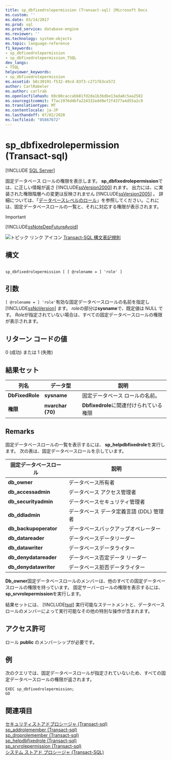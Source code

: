```yaml
---
title: sp_dbfixedrolepermission (Transact-sql) |Microsoft Docs
ms.custom: ''
ms.date: 03/14/2017
ms.prod: sql
ms.prod_service: database-engine
ms.reviewer: ''
ms.technology: system-objects
ms.topic: language-reference
f1_keywords:
- sp_dbfixedrolepermission
- sp_dbfixedrolepermission_TSQL
dev_langs:
- TSQL
helpviewer_keywords:
- sp_dbfixedrolepermission
ms.assetid: b8c30191-f532-49cd-83f3-c271f63ce572
author: CarlRabeler
ms.author: carlrab
ms.openlocfilehash: 69c80caccabb81fd2da1b3bdbe13ada8c5aa2582
ms.sourcegitcommit: f7ac1976d4bfa224332edd9ef2f4377a4d55a2c9
ms.translationtype: MT
ms.contentlocale: ja-JP
ms.lasthandoff: 07/02/2020
ms.locfileid: "85867672"
---
```

# <a name="sp_dbfixedrolepermission-transact-sql"></a>sp_dbfixedrolepermission (Transact-sql)
[!INCLUDE [SQL Server](../../includes/applies-to-version/sqlserver.md)]

  固定データベース ロールの権限を表示します。 **sp_dbfixedrolepermission**では、に正しい情報が返さ [!INCLUDE[ssVersion2000](../../includes/ssversion2000-md.md)] れます。 出力には、に実装された権限階層への変更は反映されません [!INCLUDE[ssVersion2005](../../includes/ssversion2005-md.md)] 。 詳細については、「[データベースレベルのロール](../../relational-databases/security/authentication-access/database-level-roles.md#fixed-database-roles)」を参照してください。これには、固定データベースロールの一覧と、それに対応する権限が表示されます。  
  
> [!IMPORTANT]  
>  [!INCLUDE[ssNoteDepFutureAvoid](../../includes/ssnotedepfutureavoid-md.md)]  
  
 ![トピック リンク アイコン](../../database-engine/configure-windows/media/topic-link.gif "トピック リンク アイコン") [Transact-SQL 構文表記規則](../../t-sql/language-elements/transact-sql-syntax-conventions-transact-sql.md)  
  
## <a name="syntax"></a>構文  
  
```  
  
sp_dbfixedrolepermission [ [ @rolename = ] 'role' ]  
```  
  
## <a name="arguments"></a>引数  
`[ @rolename = ] 'role'`有効な固定データベースロールの名前を指定し [!INCLUDE[ssNoVersion](../../includes/ssnoversion-md.md)] ます。 *role*の部分は**sysname**で、既定値は NULL です。 *Role*が指定されていない場合は、すべての固定データベースロールの権限が表示されます。  
  
## <a name="return-code-values"></a>リターン コードの値  
 0 (成功) または 1 (失敗)  
  
## <a name="result-sets"></a>結果セット  
  
|列名|データ型|説明|  
|-----------------|---------------|-----------------|  
|**DbFixedRole**|**sysname**|固定データベース ロールの名前。|  
|**権限**|**nvarchar (70)**|**Dbfixedrole**に関連付けられている権限|  
  
## <a name="remarks"></a>Remarks  
 固定データベースロールの一覧を表示するには、 **sp_helpdbfixedrole**を実行します。 次の表は、固定データベースロールを示しています。  
  
|固定データベースロール|説明|  
|-------------------------|-----------------|  
|**db_owner**|データベース所有者|  
|**db_accessadmin**|データベース アクセス管理者|  
|**db_securityadmin**|データベースセキュリティ管理者|  
|**db_ddladmin**|データベース データ定義言語 (DDL) 管理者|  
|**db_backupoperator**|データベースバックアップオペレーター|  
|**db_datareader**|データベースデータリーダー|  
|**db_datawriter**|データベースデータライター|  
|**db_denydatareader**|データベース否定データ リーダー|  
|**db_denydatawriter**|データベース拒否データライター|  
  
 **Db_owner**固定データベースロールのメンバーは、他のすべての固定データベースロールの権限を持っています。 固定サーバーロールの権限を表示するには、 **sp_srvrolepermission**を実行します。  
  
 結果セットには、 [!INCLUDE[tsql](../../includes/tsql-md.md)] 実行可能なステートメントと、データベースロールのメンバーによって実行可能なその他の特別な操作が含まれます。  
  
## <a name="permissions"></a>アクセス許可  
 ロール **public** のメンバーシップが必要です。  
  
## <a name="examples"></a>例  
 次のクエリでは、固定データベースロールが指定されていないため、すべての固定データベースロールの権限が返されます。  
  
```  
EXEC sp_dbfixedrolepermission;  
GO  
```  
  
## <a name="see-also"></a>関連項目  
 [セキュリティストアドプロシージャ &#40;Transact-sql&#41;](../../relational-databases/system-stored-procedures/security-stored-procedures-transact-sql.md)   
 [sp_addrolemember &#40;Transact-sql&#41;](../../relational-databases/system-stored-procedures/sp-addrolemember-transact-sql.md)   
 [sp_droprolemember &#40;Transact-sql&#41;](../../relational-databases/system-stored-procedures/sp-droprolemember-transact-sql.md)   
 [sp_helpdbfixedrole &#40;Transact-sql&#41;](../../relational-databases/system-stored-procedures/sp-helpdbfixedrole-transact-sql.md)   
 [sp_srvrolepermission &#40;Transact-sql&#41;](../../relational-databases/system-stored-procedures/sp-srvrolepermission-transact-sql.md)   
 [システム ストアド プロシージャ &#40;Transact-SQL&#41;](../../relational-databases/system-stored-procedures/system-stored-procedures-transact-sql.md)  
  
  
